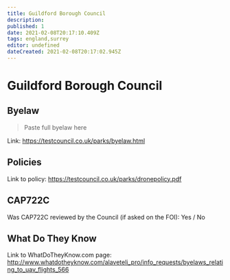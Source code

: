 ```yaml
---
title: Guildford Borough Council
description:
published: 1
date: 2021-02-08T20:17:10.409Z
tags: england,surrey
editor: undefined
dateCreated: 2021-02-08T20:17:02.945Z
---
```


# Guildford Borough Council


## Byelaw
> Paste full byelaw here

Link:
https://testcouncil.co.uk/parks/byelaw.html

## Policies
Link to policy:
https://testcouncil.co.uk/parks/dronepolicy.pdf

## CAP722C

Was CAP722C reviewed by the Council (if asked on the FOI): Yes / No

## What Do They Know

Link to WhatDoTheyKnow.com page:
http://www.whatdotheyknow.com/alaveteli_pro/info_requests/byelaws_relating_to_uav_flights_566

